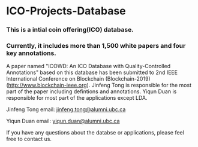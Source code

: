 # ICO-Projects-Database
### This is a intial coin offering(ICO) database.
### Currently, it includes more than 1,500 white papers and four key annotations.



A paper named "ICOWD: An ICO Database with Quality-Controlled Annotations" based on this database has been submitted to 2nd IEEE International Conference on Blockchain (Blockchain-2019)(http://www.blockchain-ieee.org). Jinfeng Tong is responsible for the most part of the paper including defintions and annotations. Yiqun Duan is responsible for most part of the applications except LDA. 

Jinfeng Tong email: jinfeng.tong@alumni.ubc.ca

Yiqun Duan email: yiqun.duan@alumni.ubc.ca

If you have any questions about the databse or applications, please feel free to contact us.
